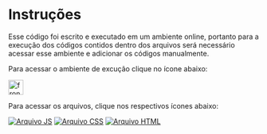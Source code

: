 # Instruções

Esse código foi escrito e executado em um ambiente online, portanto para a execução dos códigos contidos dentro dos arquivos será necessário acessar esse ambiente e adicionar os códigos manualmente.

Para acessar o ambiente de excução clique no ícone abaixo:

<a href="https://www.fronteditor.dev">
   <img src="https://raw.githubusercontent.com/maykbrito/fronteditorv2/4fb26f1f5b04f3c9a63bb3b16dec3613f81d108d/src/assets/logo.svg" alt="front end editor" width="30" >
</a>

Para acessar os arquivos, clique nos respectivos ícones abaixo:

[![Arquivo JS](https://github.com/Thamine-sumaya/-nlw-unite/assets/160533319/8dc76700-aad2-4f5d-8c4c-fd53fbf908a4)](https://github.com/Thamine-sumaya/-nlw-unite/blob/main/index.js) 
[![Arquivo CSS](https://github.com/Thamine-sumaya/-nlw-unite/assets/160533319/f83d9112-5333-49b3-a4ae-1d93bc54a3c0)](https://github.com/Thamine-sumaya/-nlw-unite/blob/main/index.css)
[![Arquivo HTML](https://github.com/Thamine-sumaya/-nlw-unite/assets/160533319/04c438d7-ce2f-4620-8096-3ebb9d5fb7d1)](https://github.com/Thamine-sumaya/-nlw-unite/blob/main/index.html) 

